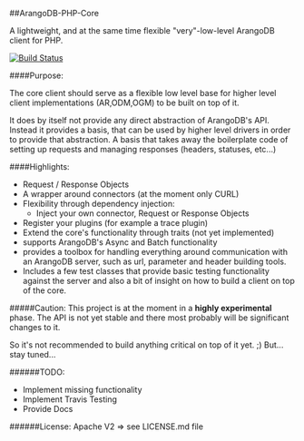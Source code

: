 ##ArangoDB-PHP-Core

A lightweight, and at the same time flexible "very"-low-level ArangoDB client for PHP.

[![Build Status](https://travis-ci.org/frankmayer/ArangoDB-PHP-Core.png?branch=master)](https://travis-ci.org/frankmayer/ArangoDB-PHP-Core)

####Purpose:

The core client should serve as a flexible low level base for higher level client implementations (AR,ODM,OGM) to be built on top of it.

It does by itself not provide any direct abstraction of ArangoDB's API. Instead it provides a basis, that can be used by higher level drivers in order to provide that abstraction.
A basis that takes away the boilerplate code of setting up requests and managing responses (headers, statuses, etc...)


####Highlights:

- Request / Response Objects
- A wrapper around connectors (at the moment only CURL)
- Flexibility through dependency injection:
  - Inject your own connector, Request or Response Objects
- Register your plugins (for example a trace plugin)
- Extend the core's functionality through traits (not yet implemented)
- supports ArangoDB's Async and Batch functionality
- provides a toolbox for handling everything around communication with an ArangoDB server, such as url, parameter and header building tools.
- Includes a few test classes that provide basic testing functionality against the server and also a bit of insight on how to build a client on top of the core.


#####Caution:
This project is at the moment in a __highly experimental__ phase.
The API is not yet stable and there most probably will be significant changes to it.

So it's not recommended to build anything critical on top of it yet. ;)
But... stay tuned...


######TODO:
- Implement missing functionality
- Implement Travis Testing
- Provide Docs


######License:
Apache V2 => see LICENSE.md file
